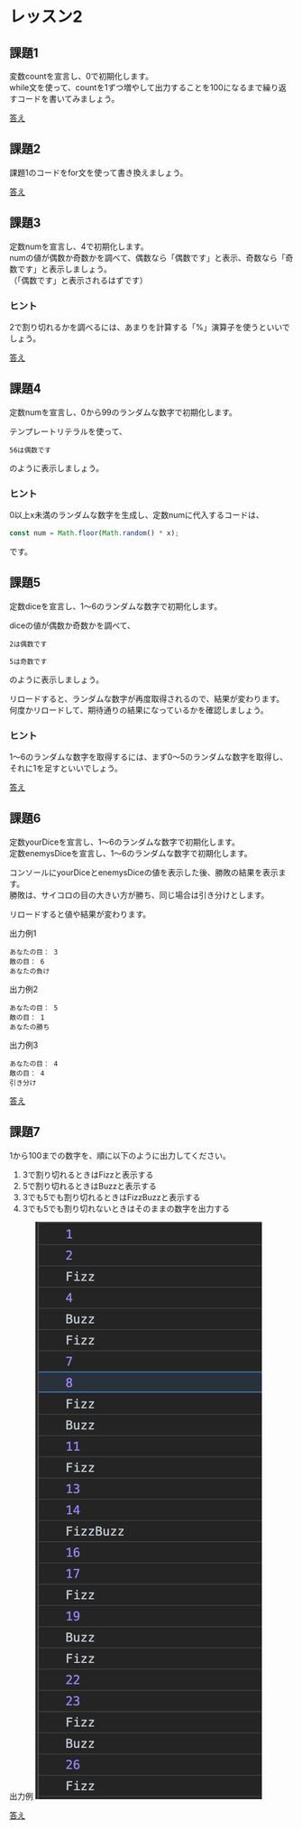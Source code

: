 # レッスン2

## 課題1

変数countを宣言し、0で初期化します。  
while文を使って、countを1ずつ増やして出力することを100になるまで繰り返すコードを書いてみましょう。

[答え](samples/lesson02-01.html)


## 課題2

課題1のコードをfor文を使って書き換えましょう。

[答え](samples/lesson02-02.html)

## 課題3

定数numを宣言し、4で初期化します。  
numの値が偶数か奇数かを調べて、偶数なら「偶数です」と表示、奇数なら「奇数です」と表示しましょう。  
（「偶数です」と表示されるはずです）

### ヒント

2で割り切れるかを調べるには、あまりを計算する「%」演算子を使うといいでしょう。

[答え](samples/lesson02-03.html)

## 課題4

定数numを宣言し、0から99のランダムな数字で初期化します。

テンプレートリテラルを使って、

```
56は偶数です
```

のように表示しましょう。

###  ヒント

0以上x未満のランダムな数字を生成し、定数numに代入するコードは、

```javascript
const num = Math.floor(Math.random() * x);
```
です。

## 課題5

定数diceを宣言し、1〜6のランダムな数字で初期化します。

diceの値が偶数か奇数かを調べて、

```
2は偶数です
```

```
5は奇数です
```

のように表示しましょう。

リロードすると、ランダムな数字が再度取得されるので、結果が変わります。  
何度かリロードして、期待通りの結果になっているかを確認しましょう。

### ヒント

1〜6のランダムな数字を取得するには、まず0〜5のランダムな数字を取得し、それに1を足すといいでしょう。

[答え](samples/lesson02-05.html)

## 課題6

定数yourDiceを宣言し、1〜6のランダムな数字で初期化します。  
定数enemysDiceを宣言し、1〜6のランダムな数字で初期化します。

コンソールにyourDiceとenemysDiceの値を表示した後、勝敗の結果を表示ます。  
勝敗は、サイコロの目の大きい方が勝ち、同じ場合は引き分けとします。

リロードすると値や結果が変わります。

出力例1

```
あなたの目： 3
敵の目： 6
あなたの負け
```
出力例2

```
あなたの目： 5
敵の目： 1
あなたの勝ち
```
出力例3

```
あなたの目： 4
敵の目： 4
引き分け
```

[答え](samples/lesson02-06.html)

## 課題7

1から100までの数字を、順に以下のように出力してください。

1. 3で割り切れるときはFizzと表示する
2. 5で割り切れるときはBuzzと表示する
3. 3でも5でも割り切れるときはFizzBuzzと表示する
4. 3でも5でも割り切れないときはそのままの数字を出力する

出力例
![出力例](images/lesson02-07-01.png)

[答え](samples/lesson02-07.html)
